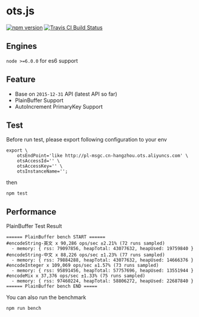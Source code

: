 # ots.js
[![npm version](https://img.shields.io/npm/v/ots.js.svg)](https://www.npmjs.com/package/ots.js)
[![Travis CI Build Status](https://travis-ci.org/im-js/ots.js.svg?branch=master)](https://travis-ci.org/im-js/ots.js/)

## Engines
`node >=6.0.0` for es6 support

## Feature
* Base on `2015-12-31` API (latest API so far)
* PlainBuffer Support
* AutoIncrement PrimaryKey Support

## Test
Before run test, please export following configuration to your env
```shell
export \
    otsEndPoint='like http://pl-msgc.cn-hangzhou.ots.aliyuncs.com' \
    otsAccessId='' \
    otsAccessKey='' \
    otsInstanceName='';
```
then
```shell
npm test
```

## Performance
PlainBuffer Test Result
```
====== PlainBuffer bench START ======
#encodeString-英文 x 90,286 ops/sec ±2.21% (72 runs sampled)
  - memory: { rss: 79097856, heapTotal: 43077632, heapUsed: 19759840 }
#encodeString-中文 x 88,226 ops/sec ±1.23% (77 runs sampled)
  - memory: { rss: 79884288, heapTotal: 43077632, heapUsed: 14666376 }
#encodeInteger x 109,069 ops/sec ±1.57% (73 runs sampled)
  - memory: { rss: 95891456, heapTotal: 57757696, heapUsed: 13551944 }
#encodeMix x 37,376 ops/sec ±1.33% (75 runs sampled)
  - memory: { rss: 97460224, heapTotal: 58806272, heapUsed: 22687840 }
====== PlainBuffer bench END =====
```
You can also run the benchmark
```shell
npm run bench
```
